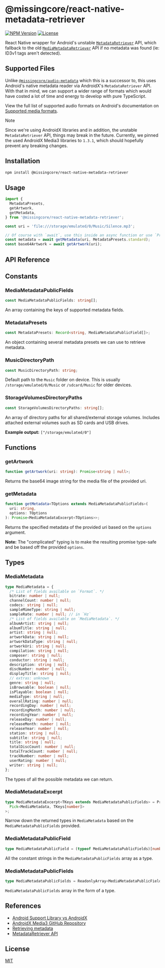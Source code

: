 # @missingcore/react-native-metadata-retriever

[<img src="https://img.shields.io/npm/v/@missingcore/react-native-metadata-retriever?style=for-the-badge&labelColor=000000" alt="NPM Version"/>](https://www.npmjs.com/package/@missingcore/react-native-metadata-retriever)
[<img src="https://img.shields.io/npm/l/@missingcore/react-native-metadata-retriever?style=for-the-badge&labelColor=000000" alt="License"/>](./LICENSE)

React Native wrapper for Android's unstable [`MetadataRetriever`](https://developer.android.com/reference/androidx/media3/exoplayer/MetadataRetriever) API, which fallback to the old [`MediaMetadataRetriever`](https://developer.android.com/reference/android/media/MediaMetadataRetriever) API if no metadata was found (ie: ID3v1 tags aren't detected).

## Supported Files

Unlike [`@missingcore/audio-metadata`](https://github.com/MissingCore/audio-metadata) which this is a successor to, this uses Android's native metadata reader via AndroidX's `MetadataRetriever` API. With that in mind, we can support a wider range of formats which would have costed a lot of time and energy to develop with pure TypeScript.

View the full list of supported audio formats on Android's documentation on [Supported media formats](https://developer.android.com/media/platform/supported-formats#audio-formats).

> [!NOTE]  
> Since we're using AndroidX libraries and in addition, the unstable `MetadataRetriever` API, things may break in the future. Currently, we pinned the used AndroidX Media3 libraries to `1.3.1`, which should hopefully prevent any breaking changes.

## Installation

```sh
npm install @missingcore/react-native-metadata-retriever
```

## Usage

```js
import {
  MetadataPresets,
  getArtwork,
  getMetadata,
} from '@missingcore/react-native-metadata-retriever';

const uri = 'file:///storage/emulated/0/Music/Silence.mp3';

// Of course with `await`, use this inside an async function or use `Promise.then()`.
const metadata = await getMetadata(uri, MetadataPresets.standard);
const base64Artwork = await getArtwork(uri);
```

## API Reference

## Constants

### MediaMetadataPublicFields

```ts
const MediaMetadataPublicFields: string[];
```

An array containing the keys of supported metadata fields.

### MetadataPresets

```ts
const MetadataPresets: Record<string, MediaMetadataPublicField[]>;
```

An object containing several metadata presets we can use to retrieve metadata.

### MusicDirectoryPath

```ts
const MusicDirectoryPath: string;
```

Default path to the `Music` folder on device. This is usually `/storage/emulated/0/Music` or `/sdcard/Music` for older devices.

### StorageVolumesDirectoryPaths

```ts
const StorageVolumesDirectoryPaths: string[];
```

An array of directory paths for all shared/external storage volumes. Includes attached external volumes such as SD cards and USB drives.

**Example output:** `["/storage/emulated/0"]`

## Functions

### getArtwork

```ts
function getArtwork(uri: string): Promise<string | null>;
```

Returns the base64 image string for the media file of the provided uri.

### getMetadata

```ts
function getMetadata<TOptions extends MediaMetadataPublicFields>(
  uri: string,
  options: TOptions
): Promise<MediaMetadataExcerpt<TOptions>>;
```

Returns the specified metadata of the provided uri based on the `options` argument.

**Note:** The "complicated" typing is to make the resulting promise type-safe and be based off the provided `options`.

## Types

### MediaMetadata

```ts
type MediaMetadata = {
  /* List of fields available on `Format`. */
  bitrate: number | null;
  channelCount: number | null;
  codecs: string | null;
  sampleMimeType: string | null;
  sampleRate: number | null; // in `Hz`
  /* List of fields available on `MediaMetadata`. */
  albumArtist: string | null;
  albumTitle: string | null;
  artist: string | null;
  artworkData: string | null;
  artworkDataType: string | null;
  artworkUri: string | null;
  compilation: string | null;
  composer: string | null;
  conductor: string | null;
  description: string | null;
  discNumber: number | null;
  displayTitle: string | null;
  // extras: unknown
  genre: string | null;
  isBrowsable: boolean | null;
  isPlayable: boolean | null;
  mediaType: string | null;
  overallRating: number | null;
  recordingDay: number | null;
  recordingMonth: number | null;
  recordingYear: number | null;
  releaseDay: number | null;
  releaseMonth: number | null;
  releaseYear: number | null;
  station: string | null;
  subtitle: string | null;
  title: string | null;
  totalDiscCount: number | null;
  totalTrackCount: number | null;
  trackNumber: number | null;
  userRating: number | null;
  writer: string | null;
};
```

The types of all the possible metadata we can return.

### MediaMetadataExcerpt

```ts
type MediaMetadataExcerpt<TKeys extends MediaMetadataPublicFields> = Prettify<
  Pick<MediaMetadata, TKeys[number]>
>;
```

Narrow down the returned types in `MediaMetadata` based on the `MediaMetadataPublicFields` provided.

### MediaMetadataPublicField

```ts
type MediaMetadataPublicField = (typeof MediaMetadataPublicFields)[number];
```

All the constant strings in the `MediaMetadataPublicFields` array as a type.

### MediaMetadataPublicFields

```ts
type MediaMetadataPublicFields = ReadonlyArray<MediaMetadataPublicField>;
```

`MediaMetadataPublicFields` array in the form of a type.

## References

- [Android Support Library vs AndroidX](https://developer.android.com/jetpack/androidx)
- [AndroidX Media3 GitHub Repository](https://github.com/androidx/media)
- [Retrieving metadata](https://developer.android.com/media/media3/exoplayer/retrieving-metadata)
- [MetadataRetriever API](https://developer.android.com/reference/androidx/media3/exoplayer/MetadataRetriever)

## License

[MIT](./LICENSE)
